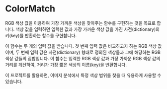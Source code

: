 # ColorMatch

RGB 색상 값을 이용하여 가장 가까운 색상을 찾아주는 함수를 구현하는 것을 목표로 합니다. 색상 값을 입력하면 입력한 값과 가장 가까운 색상 값을 가진 사전(dictionary)의 키(key)를 반환하는 함수를 구현합니다.

이 함수는 두 개의 입력 값을 받습니다. 첫 번째 입력 값은 비교하고자 하는 RGB 색상 값이며, 두 번째 입력 값은 사전(dictionary) 형태로 정의된 색상들과 그에 해당하는 RGB 색상 값들의 집합입니다. 이 함수는 입력한 RGB 색상 값과 가장 가까운 RGB 색상 값의 거리를 계산하여, 거리가 가장 짧은 색상의 이름(key)을 반환합니다.

이 프로젝트를 활용하면, 이미지 분석에서 특정 색상 범위를 찾을 때 유용하게 사용할 수 있습니다.
